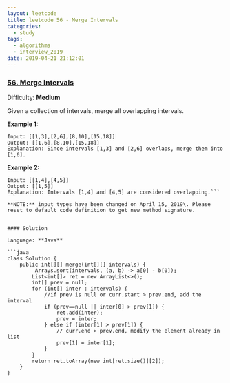 ```yaml
---
layout: leetcode
title: leetcode 56 - Merge Intervals
categories:
  - study
tags:
  - algorithms
  - interview_2019
date: 2019-04-21 21:12:01
---
```

### [56\. Merge Intervals](https://leetcode.com/problems/merge-intervals/)

Difficulty: **Medium**


Given a collection of intervals, merge all overlapping intervals.

**Example 1:**

```
Input: [[1,3],[2,6],[8,10],[15,18]]
Output: [[1,6],[8,10],[15,18]]
Explanation: Since intervals [1,3] and [2,6] overlaps, merge them into [1,6].
```

**Example 2:**

```
Input: [[1,4],[4,5]]
Output: [[1,5]]
Explanation: Intervals [1,4] and [4,5] are considered overlapping.```

**NOTE:** input types have been changed on April 15, 2019\. Please reset to default code definition to get new method signature.


#### Solution

Language: **Java**

```java
class Solution {
    public int[][] merge(int[][] intervals) {
         Arrays.sort(intervals, (a, b) -> a[0] - b[0]);
        List<int[]> ret = new ArrayList<>();
        int[] prev = null;
        for (int[] inter : intervals) {
            //if prev is null or curr.start > prev.end, add the interval
            if (prev==null || inter[0] > prev[1]) {
                ret.add(inter);
                prev = inter;
            } else if (inter[1] > prev[1]) {
                // curr.end > prev.end, modify the element already in list
                prev[1] = inter[1];
            }
        }
        return ret.toArray(new int[ret.size()][2]);
    }
}
```